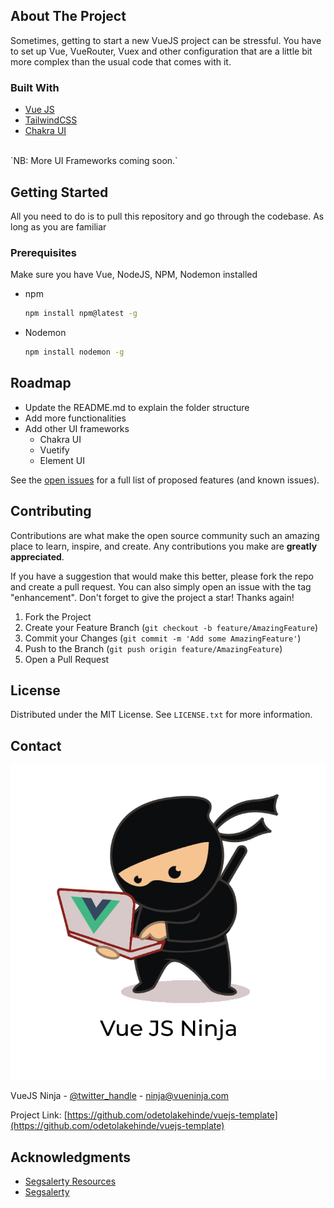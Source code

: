 
## About The Project

Sometimes, getting to start a new VueJS project can be stressful. You have to set up Vue, VueRouter, Vuex and other configuration that are a little bit more complex than the usual code that comes with it.


### Built With

* [Vue JS](https://vuejs.org/)
* [TailwindCSS](https://tailwindcss.com/)
* [Chakra UI](https://vue.chakra-ui.com/)
<br>
`NB: More UI Frameworks coming soon.`


## Getting Started

All you need to do is to pull this repository and go through the codebase.
As long as you are familiar

### Prerequisites

Make sure you have Vue, NodeJS, NPM, Nodemon installed
* npm
  ```sh
  npm install npm@latest -g
  ```
* Nodemon
  ```sh
  npm install nodemon -g
  ```

<!-- ROADMAP -->
## Roadmap

- Update the README.md to explain the folder structure
- Add more functionalities
- Add other UI frameworks
    - Chakra UI
    - Vuetify
    - Element UI

See the [open issues](https://github.com/odetolakehinde/vuejs-template/issues) for a full list of proposed features (and known issues).


## Contributing

Contributions are what make the open source community such an amazing place to learn, inspire, and create. Any contributions you make are **greatly appreciated**.

If you have a suggestion that would make this better, please fork the repo and create a pull request. You can also simply open an issue with the tag "enhancement".
Don't forget to give the project a star! Thanks again!

1. Fork the Project
2. Create your Feature Branch (`git checkout -b feature/AmazingFeature`)
3. Commit your Changes (`git commit -m 'Add some AmazingFeature'`)
4. Push to the Branch (`git push origin feature/AmazingFeature`)
5. Open a Pull Request


## License

Distributed under the MIT License. See `LICENSE.txt` for more information.

## Contact

![Vue Ninja](src/assets/img/ninja.png)

VueJS Ninja - [@twitter_handle](https://twitter.com/theodetola) - ninja@vueninja.com

Project Link: [https://github.com/odetolakehinde/vuejs-template](https://github.com/odetolakehinde/vuejs-template)


<!-- ACKNOWLEDGMENTS -->
## Acknowledgments

* [Segsalerty Resources](https://segsalerty.com)
* [Segsalerty](https://github.com/segsalerty2013)

[contributors-shield]: https://img.shields.io/github/contributors/github_username/repo_name.svg?style=for-the-badge
[contributors-url]: https://github.com/github_username/repo_name/graphs/contributors
[forks-shield]: https://img.shields.io/github/forks/github_username/repo_name.svg?style=for-the-badge
[forks-url]: https://github.com/github_username/repo_name/network/members
[stars-shield]: https://img.shields.io/github/stars/github_username/repo_name.svg?style=for-the-badge
[stars-url]: https://github.com/github_username/repo_name/stargazers
[issues-shield]: https://img.shields.io/github/issues/github_username/repo_name.svg?style=for-the-badge
[issues-url]: https://github.com/github_username/repo_name/issues
[license-shield]: https://img.shields.io/github/license/github_username/repo_name.svg?style=for-the-badge
[license-url]: https://github.com/github_username/repo_name/blob/master/LICENSE.txt
[linkedin-shield]: https://img.shields.io/badge/-LinkedIn-black.svg?style=for-the-badge&logo=linkedin&colorB=555
[linkedin-url]: https://linkedin.com/in/linkedin_username
[product-screenshot]: images/screenshot.png